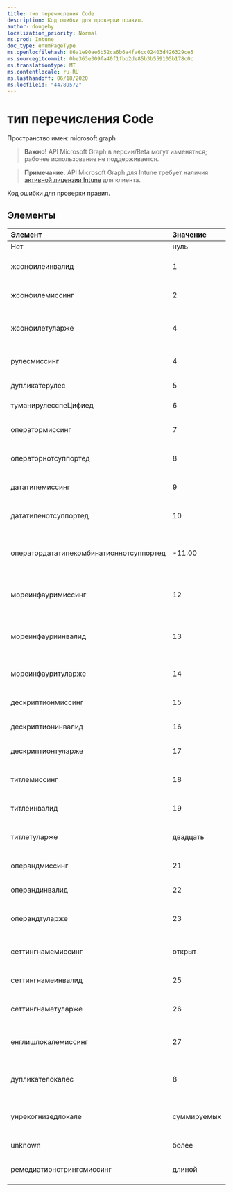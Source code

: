 ```yaml
---
title: тип перечисления Code
description: Код ошибки для проверки правил.
author: dougeby
localization_priority: Normal
ms.prod: Intune
doc_type: enumPageType
ms.openlocfilehash: 86a1e90ae6b52ca6b6a4fa6cc02403d426329ce5
ms.sourcegitcommit: 0be363e309fa40f1fbb2de85b3b559105b178c0c
ms.translationtype: MT
ms.contentlocale: ru-RU
ms.lasthandoff: 06/18/2020
ms.locfileid: "44789572"
---
```

# <a name="code-enum-type"></a>тип перечисления Code

Пространство имен: microsoft.graph

> **Важно!** API Microsoft Graph в версии/Beta могут изменяться; рабочее использование не поддерживается.

> **Примечание.** API Microsoft Graph для Intune требует наличия [активной лицензии Intune](https://go.microsoft.com/fwlink/?linkid=839381) для клиента.

Код ошибки для проверки правил.

## <a name="members"></a>Элементы
|Элемент|Значение|Описание|
|:---|:---|:---|
|Нет|нуль|Ошибка нет.|
|жсонфилеинвалид|1 |Ошибка: недопустимый файл JSON.|
|жсонфилемиссинг|2|Отсутствует ошибка в файле JSON.|
|жсонфилетуларже|4|Ошибка слишком большого размера JSON File.|
|рулесмиссинг|4 |Ошибка отсутствия правил.|
|дупликатерулес|5 |Ошибка правил дублирования.|
|туманирулесспеЦифиед|6 |Указана слишком много правил.|
|оператормиссинг|7 |Ошибка отсутствия оператора.|
|операторнотсуппортед|8 |Ошибка оператора не поддерживается.|
|дататипемиссинг|9 |Отсутствует ошибка типа данных.|
|дататипенотсуппортед|10 |Ошибка "тип данных не поддерживается".|
|оператордататипекомбинатионнотсуппортед|-11:00|Комбинация типов данных оператора не поддерживает ошибку.|
|мореинфауримиссинг|12 |Дополнительная информация урлмиссинг об ошибке.|
|мореинфауриинвалид|13 |Недопустимая ошибка URL-адреса дополнительной информации.|
|мореинфауритуларже|14 |Дополнительные сведения о ЛТУ большой ошибке.|
|дескриптионмиссинг|15 |Описание содержит ошибку.|
|дескриптионинвалид|16 |Недопустимое описание ошибки.|
|дескриптионтуларже|17 |Слишком большое описание ошибки.|
|титлемиссинг|18 |В названии отсутствует ошибка.|
|титлеинвалид|19|Недопустимый заголовок ошибки.|
|титлетуларже|двадцать|Ошибка слишком большого заголовка.|
|операндмиссинг|21|Отсутствует ошибка в операнде.|
|операндинвалид|22|Недопустимая ошибка операнда.|
|операндтуларже|23|Ошибка слишком большого размера операнда.|
|сеттингнамемиссинг|открыт|Ошибка "имя параметра не задано".|
|сеттингнамеинвалид|25|Недопустимая ошибка параметра Name.|
|сеттингнаметуларже|26|Ошибка слишком большого имени параметра.|
|енглишлокалемиссинг|27|Отсутствует ошибка на английском языке.|
|дупликателокалес|8|Ошибка дублирования языковых стандартов.|
|унрекогнизедлокале|суммируемых|Неизвестная ошибка языкового стандарта.|
|unknown|более|Неизвестная ошибка.|
|ремедиатионстрингсмиссинг|длиной|Отсутствуют ошибки в строках исправлений.|



